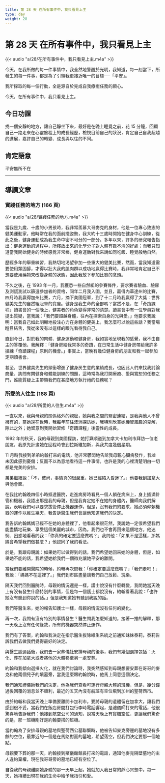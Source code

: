 ```yaml
---
title: 第 28 天 在所有事件中，我只看見上主
type: day
weight: 28
---
```


# 第 28 天 在所有事件中，我只看見上主

{{< audio "a/28/在所有事件中，我只看見上主.m4a" >}}

今天，在我所做的每一件事情中，我全然地警醒於光明，我知道，每一刻當下，所發生的每一件事，都是為了引領我更接近唯一的目標──「平安」。

我所採取的每一個行動，全是源自於完成自我療癒任務的願心。

今天，在所有事件中，我只看見上主。

## 今日功課

找一個安靜的地方，讓自己靜坐下來，最好是在晚上睡覺之前，花 15 分鐘，回顧自己一路走來在心靈旅程上的成長經歷，檢視目前自己的狀況，肯定自己自我超越的進展，嘉許自己的轉變、成長與以往的不同。

## 肯定語意

平安無所不在

---

## 導讀文章

### 實踐任務的地方 (166 頁)

{{< audio "a/28/實踐任務的地方.m4a" >}}

當我是九歲、十歲的小男孩時，我非常羨慕大哥麥克的身材，他是一位專心致志的健美運動家，他時常在我的面前擺姿勢，我大約十三歲時開始在健身中心訓練，從此之後，健身運動成為我生命中密不可分的一部分。多年以來，許多的研究報告指出：健身運動的過程中，所釋放出來的化學分子對人體有數不清的好處；而我只知道當我開始健身的時候感覺非常棒，健身運動對我來說如同吃飯、睡覺般地自然。

歷經多年的舉重練習，我熱切地渴望參加一些重大的健美比賽，然而，當我知道需要使用類固醇，才得以壯大我的肌肉群以成功地贏得比賽時，我非常地肯定自己不想要使用藥物來改變身體的狀態，因此我放下參加比賽的念頭。

不久之後，在 1993 年一月，我獲悉一些自然組的參賽條件，要求賽者驗血、驗尿及測謊測試以篩選參加者的資格，同年二月我入圍，並且，贏得內華達州的比賽，四月時我贏得加州比賽，六月，摘下美國冠軍，到了十二月時我贏得了大獎：世界健美先生的自然組冠軍的寶座。健身是我生命的全部嗎？當然不是，在「奇蹟課程」讀書會的一個晚上，健美者的角色變得非常的清楚。讀書會中有一位學員對我提出質疑，當我說：「我們要超越身體，往內在探索自身的光與愛。」他要求我說明：當我自己如此明顯地投注心力在身體的健美上，我怎麼可以說這些話？我當場瞠目結舌，我從來沒有以這樣的眼光看待我自己。

直到今日，對於我的肉體、健身運動和健身房，我如實地呈現我的感覺，我不由自主的答覆他，我解釋：「健身房給我常多的奇蹟，在日常生活中健身房帶給我許多操練「奇蹟課程」原則的機會。」事實上，當晚有幾位健身房的朋友和我一起參加定期讀書會。

甚至，世界健美先生的頭銜增進了健身房生意的業績成長，也因此人們來找我討論商量，詢問有闗健身和體能訓練的問題，這時常為我打開療癒、愛與寬恕的任務之門，誰能質疑上主帶領我們在甚麼地方執行祂的任務呢？

### 所愛的人往生 (168 頁)

{{< audio "a/28/所愛的人往生.m4a" >}}

一直以來，我與母親的關係格外的親密，她與我之間的緊密連結，是我與他人不曾擁有的，當她還在世時，我每年前往澳洲探訪她，我特別欣賞她機智風趣的見解，除此之外；她留意到我開始習修「奇蹟課程」後靈性的成長。

1992 年的秋天，我的母親到美國探訪，她打算順道到加拿大卡加利市拜訪一位老朋友，我原先計畫她在回程時會到拉斯維加斯，與我共度幾個星期。

11 月時我接到弟弟約翰打來的電話，他非常鬱悶地告訴我母親心臟病發作，我並未因此感到憂傷；反而不以為意地看待這一件事情，也許是我的心裡清楚明白一切都是完美的安排。

弟弟繼續說：「不，彼尚，事情真的很嚴重，她已經陷入昏迷了。」他要我到加拿大與他會面。

在我比約翰晚四個小時抵達醫院，走進病房時看見一個人躺在病床上，身上插滿針管和機器，我認出那是我的母親，但是我肯定她不在她的身體內，醫師向我們解說，表明我們可以要求拔管停止機器運作，但是，沒有我們的要求，她必須仰賴機器的運作以維生幾天，我告訴醫生我們會讓他知道我們的決定。

我告訴約翰媽媽已經不在她的身體裡了，他看起來很茫然，我說她一定很希望我們能盡情地玩樂、享受這個美麗的城市，因為，我們也不會再回來這個地方。他迷惘、困惑地看著問我：「你真的確定要這麼做嗎？」我問他：「如果不是這樣，那媽媽會希望我們做甚麼？」他認同了我的看法。

於是，我跟母親說：如果她可以做得到的話，我們希望她回來她的身體，但是，如果她不能的話，我希望她給我們一個徵兆讓她平安的離開。

當我們要離開醫院的時候，約翰再次問我：「你確定要這麼做嗎？」「我們走吧！」我說：「媽媽不在這裡了。」我們到市區盡量讓我們自己放鬆、玩樂。

隔天我們回到醫院時，母親的情況還是一樣，護士說沒有什麼轉變，我問她當天晚上有沒有發生什麼特別的事情，但是每一個護士都說沒有，約翰看著我說：「也許她沒有聽到你說的話。」但是我知道她有聽到我說的話。

我們等醫生來，她的報告知護士一樣，母親的情況沒有任何的變化。

再一次，我問有沒有特別的事情發生？醫生問我怎麼知道的，接著一推的解釋，那一天晚上沒有任何緣故，所有的機器突然停止運作。

我們有了答案，約翰和我決定在指示醫生拔除維生系統之前通知妹妹泰莉，泰莉告訴我們去做我們覺得最好的決定。

與醫生談過話後，我們去一家葬儀社安排母親的後事，我們有幾個選擇包括：火化、葬在加拿大或者將他的大體移至另一處安葬。

約翰和我傾向選擇火化，就在我們討論時，我突然感知到母親想要安葬在哥哥的麥克和他兩個兒子的墳墓旁，當我這麼跟約翰說時，他馬上同意這個決定。

我們通知禮儀師我們的決定，他為我們查看可運行母親大體的班機，但是，幾分鐘過後回覆的消息並不順利，最近的五天內沒有航班有空位飛到加州的聖荷西市。

由於約翰和我當天晚上準備要離開卡加利市，要將母親的遺體留在加拿大，讓我們感到很不妥，當我們在飯店房間打包行李時電話響起，是禮儀師打來的電話，他很驚喜地告訴我們：他接到航空公司的通知，說當天晚上有貨櫃空位，更讓我們驚奇的是，那一班機剛好是約翰要搭的班機。

當約翰為了安排母親的墓地與聖荷西公墓聯繫時，他被告知麥克旁邊的墓地沒有多餘的空位，最靠近的一個是在馬路對面的墓地，希望落空，但我們決定要那一個地點。

母親要下葬的那一天，約翰接到殯儀館館長打來的電話，通知他麥克隔壁墓地的主人違約棄權，現在我哥哥旁的墓地已經有空位了。

自從我的母親離開她身體的那一天早上起，她就加入我日常的靜心冥想中，每一天，她持續出現在我的生命中給予我指引和愛。
